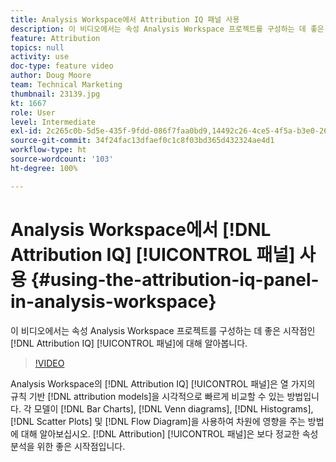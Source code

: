 ```yaml
---
title: Analysis Workspace에서 Attribution IQ 패널 사용
description: 이 비디오에서는 속성 Analysis Workspace 프로젝트를 구성하는 데 좋은 시작점인 Attribution IQ 패널에 대해 알아봅니다.
feature: Attribution
topics: null
activity: use
doc-type: feature video
author: Doug Moore
team: Technical Marketing
thumbnail: 23139.jpg
kt: 1667
role: User
level: Intermediate
exl-id: 2c265c0b-5d5e-435f-9fdd-086f7faa0bd9,14492c26-4ce5-4f5a-b3e0-2605f59cfca9
source-git-commit: 34f24fac13dfaef0c1c8f03bd365d432324ae4d1
workflow-type: ht
source-wordcount: '103'
ht-degree: 100%

---
```


# Analysis Workspace에서 [!DNL Attribution IQ] [!UICONTROL 패널] 사용 {#using-the-attribution-iq-panel-in-analysis-workspace}

이 비디오에서는 속성 Analysis Workspace 프로젝트를 구성하는 데 좋은 시작점인 [!DNL Attribution IQ] [!UICONTROL 패널]에 대해 알아봅니다.

>[!VIDEO](https://video.tv.adobe.com/v/23139/?quality=12)

Analysis Workspace의 [!DNL Attribution IQ] [!UICONTROL 패널]은 열 가지의 규칙 기반 [!DNL attribution models]을 시각적으로 빠르게 비교할 수 있는 방법입니다. 각 모델이 [!DNL Bar Charts], [!DNL Venn diagrams], [!DNL Histograms], [!DNL Scatter Plots] 및 [!DNL Flow Diagram]을 사용하여 차원에 영향을 주는 방법에 대해 알아보십시오. [!DNL Attribution] [!UICONTROL 패널]은 보다 정교한 속성 분석을 위한 좋은 시작점입니다.
